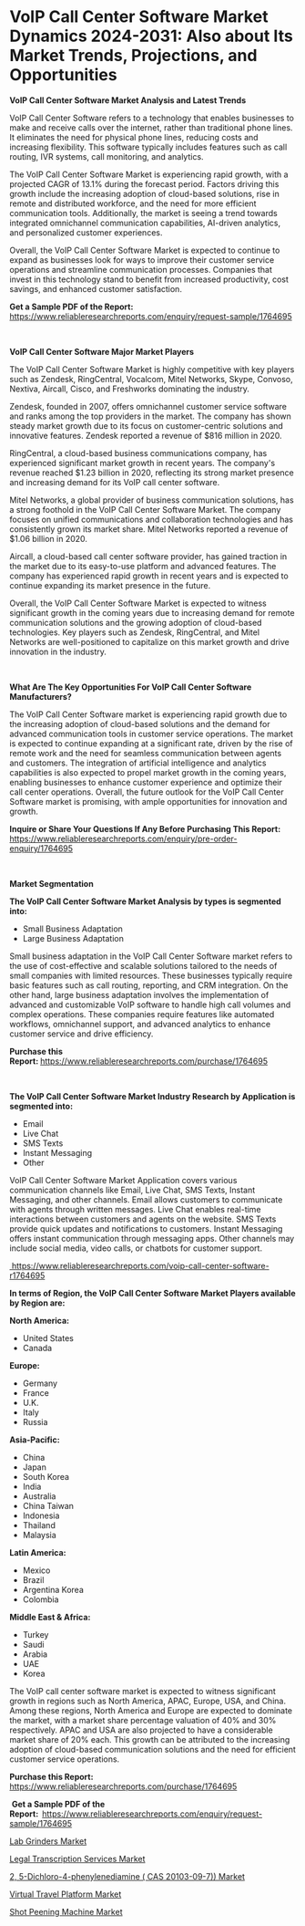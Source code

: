 <p><h1>VoIP Call Center Software Market Dynamics 2024-2031: Also about Its Market Trends, Projections, and Opportunities</h1></p><p><strong>VoIP Call Center Software Market Analysis and Latest Trends</strong></p>
<p><p>VoIP Call Center Software refers to a technology that enables businesses to make and receive calls over the internet, rather than traditional phone lines. It eliminates the need for physical phone lines, reducing costs and increasing flexibility. This software typically includes features such as call routing, IVR systems, call monitoring, and analytics.</p><p>The VoIP Call Center Software Market is experiencing rapid growth, with a projected CAGR of 13.1% during the forecast period. Factors driving this growth include the increasing adoption of cloud-based solutions, rise in remote and distributed workforce, and the need for more efficient communication tools. Additionally, the market is seeing a trend towards integrated omnichannel communication capabilities, AI-driven analytics, and personalized customer experiences.</p><p>Overall, the VoIP Call Center Software Market is expected to continue to expand as businesses look for ways to improve their customer service operations and streamline communication processes. Companies that invest in this technology stand to benefit from increased productivity, cost savings, and enhanced customer satisfaction.</p></p>
<p><strong>Get a Sample PDF of the Report:&nbsp;</strong> <a href="https://www.reliableresearchreports.com/enquiry/request-sample/1764695">https://www.reliableresearchreports.com/enquiry/request-sample/1764695</a></p>
<p>&nbsp;</p>
<p><strong>VoIP Call Center Software Major Market Players</strong></p>
<p><p>The VoIP Call Center Software Market is highly competitive with key players such as Zendesk, RingCentral, Vocalcom, Mitel Networks, Skype, Convoso, Nextiva, Aircall, Cisco, and Freshworks dominating the industry.</p><p>Zendesk, founded in 2007, offers omnichannel customer service software and ranks among the top providers in the market. The company has shown steady market growth due to its focus on customer-centric solutions and innovative features. Zendesk reported a revenue of $816 million in 2020.</p><p>RingCentral, a cloud-based business communications company, has experienced significant market growth in recent years. The company's revenue reached $1.23 billion in 2020, reflecting its strong market presence and increasing demand for its VoIP call center software.</p><p>Mitel Networks, a global provider of business communication solutions, has a strong foothold in the VoIP Call Center Software Market. The company focuses on unified communications and collaboration technologies and has consistently grown its market share. Mitel Networks reported a revenue of $1.06 billion in 2020.</p><p>Aircall, a cloud-based call center software provider, has gained traction in the market due to its easy-to-use platform and advanced features. The company has experienced rapid growth in recent years and is expected to continue expanding its market presence in the future.</p><p>Overall, the VoIP Call Center Software Market is expected to witness significant growth in the coming years due to increasing demand for remote communication solutions and the growing adoption of cloud-based technologies. Key players such as Zendesk, RingCentral, and Mitel Networks are well-positioned to capitalize on this market growth and drive innovation in the industry.</p></p>
<p>&nbsp;</p>
<p><strong>What Are The Key Opportunities For VoIP Call Center Software Manufacturers?</strong></p>
<p><p>The VoIP Call Center Software market is experiencing rapid growth due to the increasing adoption of cloud-based solutions and the demand for advanced communication tools in customer service operations. The market is expected to continue expanding at a significant rate, driven by the rise of remote work and the need for seamless communication between agents and customers. The integration of artificial intelligence and analytics capabilities is also expected to propel market growth in the coming years, enabling businesses to enhance customer experience and optimize their call center operations. Overall, the future outlook for the VoIP Call Center Software market is promising, with ample opportunities for innovation and growth.</p></p>
<p><strong>Inquire or Share Your Questions If Any Before Purchasing This Report:</strong> <a href="https://www.reliableresearchreports.com/enquiry/pre-order-enquiry/1764695">https://www.reliableresearchreports.com/enquiry/pre-order-enquiry/1764695</a></p>
<p>&nbsp;</p>
<p><strong>Market Segmentation</strong></p>
<p><strong>The VoIP Call Center Software Market Analysis by types is segmented into:</strong></p>
<p><ul><li>Small Business Adaptation</li><li>Large Business Adaptation</li></ul></p>
<p><p>Small business adaptation in the VoIP Call Center Software market refers to the use of cost-effective and scalable solutions tailored to the needs of small companies with limited resources. These businesses typically require basic features such as call routing, reporting, and CRM integration. On the other hand, large business adaptation involves the implementation of advanced and customizable VoIP software to handle high call volumes and complex operations. These companies require features like automated workflows, omnichannel support, and advanced analytics to enhance customer service and drive efficiency.</p></p>
<p><strong>Purchase this Report:&nbsp;</strong><a href="https://www.reliableresearchreports.com/purchase/1764695">https://www.reliableresearchreports.com/purchase/1764695</a></p>
<p>&nbsp;</p>
<p><strong>The VoIP Call Center Software Market Industry Research by Application is segmented into:</strong></p>
<p><ul><li>Email</li><li>Live Chat</li><li>SMS Texts</li><li>Instant Messaging</li><li>Other</li></ul></p>
<p><p>VoIP Call Center Software Market Application covers various communication channels like Email, Live Chat, SMS Texts, Instant Messaging, and other channels. Email allows customers to communicate with agents through written messages. Live Chat enables real-time interactions between customers and agents on the website. SMS Texts provide quick updates and notifications to customers. Instant Messaging offers instant communication through messaging apps. Other channels may include social media, video calls, or chatbots for customer support.</p></p>
<p><a href="https://www.reliableresearchreports.com/voip-call-center-software-r1764695">&nbsp;https://www.reliableresearchreports.com/voip-call-center-software-r1764695</a></p>
<p><strong>In terms of Region, the VoIP Call Center Software Market Players available by Region are:</strong></p>
<p>
    <p> <strong> North America: </strong>
        <ul>
            <li>United States</li>
            <li>Canada</li>
        </ul>
        </p> 
    <p> <strong> Europe: </strong>
        <ul>
            <li>Germany</li>
            <li>France</li>
            <li>U.K.</li>
            <li>Italy</li>
            <li>Russia</li>
        </ul>
        </p> 
    <p> <strong> Asia-Pacific: </strong>
        <ul>
            <li>China</li>
            <li>Japan</li>
            <li>South Korea</li>
            <li>India</li>
            <li>Australia</li>
            <li>China Taiwan</li>
            <li>Indonesia</li>
            <li>Thailand</li>
            <li>Malaysia</li>
        </ul>
        </p> 
    <p> <strong> Latin America: </strong>
        <ul>
            <li>Mexico</li>
            <li>Brazil</li>
            <li>Argentina Korea</li>
            <li>Colombia</li>
        </ul>
        </p> 
    <p> <strong> Middle East & Africa: </strong>
        <ul>
            <li>Turkey</li>
            <li>Saudi</li>
            <li>Arabia</li>
            <li>UAE</li>
            <li>Korea</li>
        </ul>
    </p>
    </p>
<p><p>The VoIP call center software market is expected to witness significant growth in regions such as North America, APAC, Europe, USA, and China. Among these regions, North America and Europe are expected to dominate the market, with a market share percentage valuation of 40% and 30% respectively. APAC and USA are also projected to have a considerable market share of 20% each. This growth can be attributed to the increasing adoption of cloud-based communication solutions and the need for efficient customer service operations.</p></p>
<p><strong>Purchase this Report: </strong><a href="https://www.reliableresearchreports.com/purchase/1764695">https://www.reliableresearchreports.com/purchase/1764695</a></p>
<p>&nbsp;<strong>Get a Sample PDF of the Report:&nbsp;&nbsp;</strong><a href="https://www.reliableresearchreports.com/enquiry/request-sample/1764695">https://www.reliableresearchreports.com/enquiry/request-sample/1764695</a></p>
<p><strong></strong></p>
<p><p><a href="https://issuu.com/reportprime-2/docs/lab-grinders-market-size-2030.pptx">Lab Grinders Market</a></p><p><a href="https://github.com/RickHolmes3/Market-Research-Report-List-6/blob/main/legal-transcription-services-market.md">Legal Transcription Services Market</a></p><p><a href="https://www.linkedin.com/pulse/2-5-dichloro-4-phenylenediamine-cas-20103-09-7-market-trends-0xgpf">2, 5-Dichloro-4-phenylenediamine ( CAS 20103-09-7)) Market</a></p><p><a href="https://github.com/Krish2023na/Market-Research-Report-List-5/blob/main/virtual-travel-platform-market.md">Virtual Travel Platform Market</a></p><p><a href="https://issuu.com/reportprime-2/docs/shot-peening-machine-market-size-2030.pptx">Shot Peening Machine Market</a></p></p>